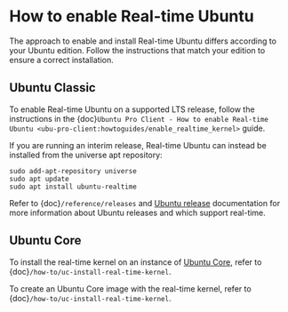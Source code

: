 # How to enable Real-time Ubuntu

The approach to enable and install Real-time Ubuntu differs according to your Ubuntu edition.
Follow the instructions that match your edition to ensure a correct installation.

## Ubuntu Classic

To enable Real-time Ubuntu on a supported LTS release, follow the instructions in the {doc}`Ubuntu Pro Client - How to enable Real-time Ubuntu <ubu-pro-client:howtoguides/enable_realtime_kernel>` guide.

If you are running an interim release, Real-time Ubuntu can instead be installed from the universe apt repository:

```shell
sudo add-apt-repository universe
sudo apt update
sudo apt install ubuntu-realtime
```

Refer to {doc}`/reference/releases` and [Ubuntu release](https://ubuntu.com/about/release-cycle) documentation for more information about Ubuntu releases and which support real-time.

## Ubuntu Core

To install the real-time kernel on an instance of [Ubuntu Core](https://ubuntu.com/core), refer to {doc}`/how-to/uc-install-real-time-kernel`.

To create an Ubuntu Core image with the real-time kernel, refer to {doc}`/how-to/uc-install-real-time-kernel`.
